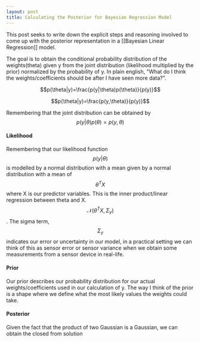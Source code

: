 ```yaml
---
layout: post
title: Calculating the Posterior for Bayesian Regression Model
---
```


This post seeks to write down the explicit steps and reasoning involved to come up with the posterior representation in a [[Bayesian Linear Regression]] model.

The goal is to obtain the conditional probability distribution of the weights(theta) given y from the joint distribution (likelihood multiplied by the prior) normalized by the probability of y. In plain english, "What do I think the weights/coefficients should be after I have seen more data?".

$$p(\theta|y)=\frac{p(y|\theta)p(\theta)}{p(y)}$$

$$p(\theta|y)=\frac{p(y,\theta)}{p(y)}$$

Remembering that the joint distribution can be obtained by
$$p(y|\theta)p(\theta)=p(y,\theta)$$

#### Likelihood
Remembering that our likelihood function $$p(y|\theta)$$ is modelled by a normal distribution with a mean given by a normal distribution with a mean of $$\theta^{T}X$$ where X is our predictor variables. This is the inner product/linear regression between theta and X. $$\mathcal{N}(\theta^{T}X, \Sigma_{y})$$. The sigma term, $$\Sigma_{y}$$ indicates our error or uncertainty in our model, in a practical setting we can think of this as sensor error or sensor variance when we obtain some measurements from a sensor device in real-life.
#### Prior
Our prior describes our probability distribution for our actual weights/coefficients used in our calculation of y. The way I think of the prior is a shape where we define what the most likely values the weights could take.
#### Posterior
Given the fact that the product of two Gaussian is a Gaussian, we can obtain the closed from solution

